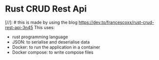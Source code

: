 # Rust CRUD Rest Api
[//]: # this is made by using the blog https://dev.to/francescoxx/rust-crud-rest-api-3n45
This uses:
- rust programming language
- JSON: to serialise and deserialise data
- Docker: to run the application in a container
- Docker compose: to write compose files

